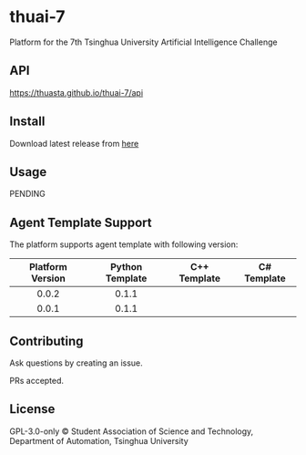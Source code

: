 # thuai-7

Platform for the 7th Tsinghua University Artificial Intelligence Challenge

## API
https://thuasta.github.io/thuai-7/api

## Install

Download latest release from [here](https://github.com/thuasta/thuai-7/releases)

## Usage

PENDING

## Agent Template Support

The platform supports agent template with following version:

| Platform Version | Python Template | C++ Template | C# Template |
|:-:|:-:|:-:|:-:|
| 0.0.2 | 0.1.1| | |
| 0.0.1 | 0.1.1 | | |

## Contributing

Ask questions by creating an issue.

PRs accepted.

## License

GPL-3.0-only © Student Association of Science and Technology, Department of Automation, Tsinghua University
